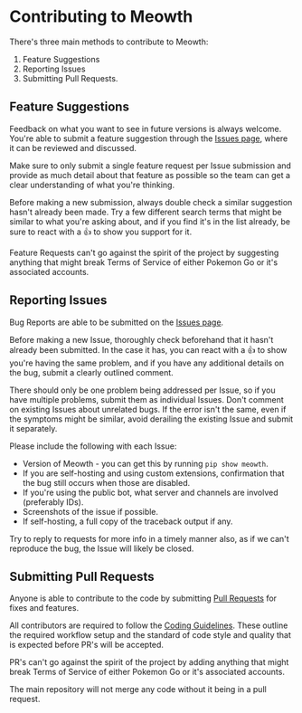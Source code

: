 # Contributing to Meowth
There's three main methods to contribute to Meowth: 
1. Feature Suggestions
2. Reporting Issues
3. Submitting Pull Requests.

## Feature Suggestions
Feedback on what you want to see in future versions is always welcome. You're able to submit a feature suggestion through the [Issues page](https://github.com/scragly/Meowth/issues), where it can be reviewed and discussed. 

Make sure to only submit a single feature request per Issue submission and provide as much detail about that feature as possible so the team can get a clear understanding of what you're thinking.

Before making a new submission, always double check a similar suggestion hasn't already been made. Try a few different search terms that might be similar to what you're asking about, and if you find it's in the list already, be sure to react with a 👍 to show you support for it.

Feature Requests can't go against the spirit of the project by suggesting anything that might break Terms of Service of either Pokemon Go or it's associated accounts.

## Reporting Issues
Bug Reports are able to be submitted on the [Issues page](https://github.com/scragly/Meowth/issues).

Before making a new Issue, thoroughly check beforehand that it hasn't already been submitted. In the case it has, you can react with a 👍 to show you're having the same problem, and if you have any additional details on the bug, submit a clearly outlined comment.

There should only be one problem being addressed per Issue, so if you have multiple problems, submit them as individual Issues. Don't comment on existing Issues about unrelated bugs. If the error isn't the same, even if the symptoms might be similar, avoid derailing the existing Issue and submit it separately. 

Please include the following with each Issue:
* Version of Meowth - you can get this by running `pip show meowth`.
* If you are self-hosting and using custom extensions, confirmation that the bug still occurs when those are disabled.
* If you're using the public bot, what server and channels are involved (preferably IDs).
* Screenshots of the issue if possible.
* If self-hosting, a full copy of the traceback output if any.

Try to reply to requests for more info in a timely manner also, as if we can't reproduce the bug, the Issue will likely be closed.

## Submitting Pull Requests
Anyone is able to contribute to the code by submitting [Pull Requests](https://github.com/scragly/Meowth/pulls) for fixes and features. 

All contributors are required to follow the [Coding Guidelines](Coding-Guidelines). These outline the required workflow setup and the standard of code style and quality that is expected before PR's will be accepted.

PR's can't go against the spirit of the project by adding anything that might break Terms of Service of either Pokemon Go or it's associated accounts.

The main repository will not merge any code without it being in a pull request.
